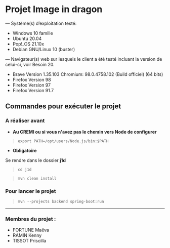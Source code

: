 # Projet Image in dragon

— Système(s) d’exploitation testé:

- Windows 10 famille
- Ubuntu 20.04
- Pop!_OS 21.10x
- Debian GNU/Linux 10 (buster)

— Navigateur(s) web sur lesquels le client a été testé incluant la version de celui-ci, voir
Besoin 20.

- Brave Version 1.35.103 Chromium: 98.0.4758.102 (Build officiel) (64 bits)
- Firefox Version 98
- Firefox Version 97
- Firefox Version 91.7

## Commandes pour exécuter le projet

### A réaliser avant

*  __Au CREMI ou si vous n'avez pas le chemin vers Node de configurer__
> `export PATH=/opt/users/Node.js/bin:$PATH`

*  __Obligatoire__

Se rendre dans le dossier **j1d**
> `cd j1d`

> `mvn clean install`

### Pour lancer le projet

> `mvn --projects backend spring-boot:run`
---

### Membres du projet :
* FORTUNE Maëva
* RAMIN Kenny
* TISSOT Priscilla
